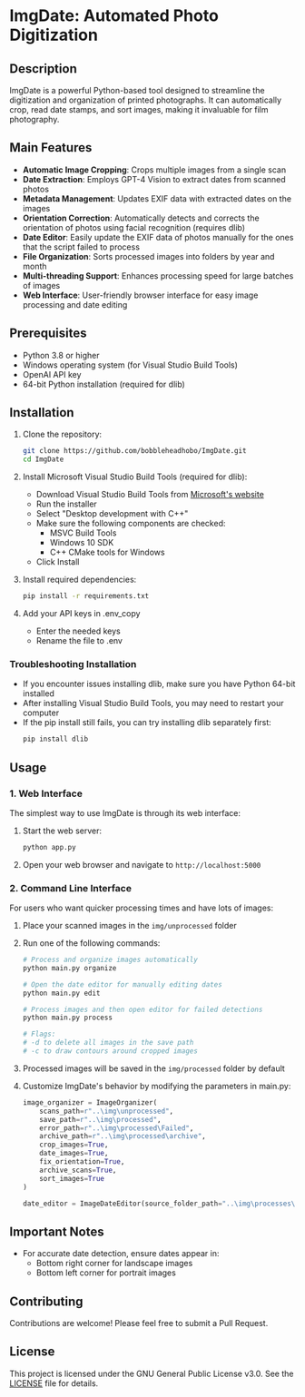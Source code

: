 # ImgDate: Automated Photo Digitization

## Description
ImgDate is a powerful Python-based tool designed to streamline the digitization and organization of printed photographs. It can automatically crop, read date stamps, and sort images, making it invaluable for film photography.

## Main Features
- **Automatic Image Cropping**: Crops multiple images from a single scan
- **Date Extraction**: Employs GPT-4 Vision to extract dates from scanned photos
- **Metadata Management**: Updates EXIF data with extracted dates on the images
- **Orientation Correction**: Automatically detects and corrects the orientation of photos using facial recognition (requires dlib)
- **Date Editor**: Easily update the EXIF data of photos manually for the ones that the script failed to process
- **File Organization**: Sorts processed images into folders by year and month
- **Multi-threading Support**: Enhances processing speed for large batches of images
- **Web Interface**: User-friendly browser interface for easy image processing and date editing

## Prerequisites
- Python 3.8 or higher
- Windows operating system (for Visual Studio Build Tools)
- OpenAI API key
- 64-bit Python installation (required for dlib)

## Installation
1. Clone the repository:
   ```bash
   git clone https://github.com/bobbleheadhobo/ImgDate.git
   cd ImgDate
   ```

2. Install Microsoft Visual Studio Build Tools (required for dlib):
   - Download Visual Studio Build Tools from [Microsoft's website](https://visualstudio.microsoft.com/visual-cpp-build-tools/)
   - Run the installer
   - Select "Desktop development with C++"
   - Make sure the following components are checked:
     - MSVC Build Tools
     - Windows 10 SDK
     - C++ CMake tools for Windows
   - Click Install

3. Install required dependencies:
   ```bash
   pip install -r requirements.txt
   ```

4. Add your API keys in .env_copy
   - Enter the needed keys
   - Rename the file to .env

### Troubleshooting Installation
- If you encounter issues installing dlib, make sure you have Python 64-bit installed
- After installing Visual Studio Build Tools, you may need to restart your computer
- If the pip install still fails, you can try installing dlib separately first:
  ```bash
  pip install dlib
  ```

## Usage

### 1. Web Interface
The simplest way to use ImgDate is through its web interface:

1. Start the web server:
   ```bash
   python app.py
   ```

2. Open your web browser and navigate to `http://localhost:5000`

### 2. Command Line Interface
For users who want quicker processing times and have lots of images:

1. Place your scanned images in the `img/unprocessed` folder
2. Run one of the following commands:
   ```bash
   # Process and organize images automatically
   python main.py organize

   # Open the date editor for manually editing dates
   python main.py edit

   # Process images and then open editor for failed detections
   python main.py process

   # Flags:
   # -d to delete all images in the save path
   # -c to draw contours around cropped images
   ```
3. Processed images will be saved in the `img/processed` folder by default
4. Customize ImgDate's behavior by modifying the parameters in main.py:

   ```python
   image_organizer = ImageOrganizer(
       scans_path=r"..\img\unprocessed",
       save_path=r"..\img\processed",
       error_path=r"..\img\processed\Failed",
       archive_path=r"..\img\processed\archive",
       crop_images=True,
       date_images=True, 
       fix_orientation=True,
       archive_scans=True,
       sort_images=True
   )

   date_editor = ImageDateEditor(source_folder_path="..\img\processes\Failed")
   ```

## Important Notes
- For accurate date detection, ensure dates appear in:
  - Bottom right corner for landscape images
  - Bottom left corner for portrait images

## Contributing
Contributions are welcome! Please feel free to submit a Pull Request.

## License
This project is licensed under the GNU General Public License v3.0. See the [LICENSE](COPYING.txt) file for details.
